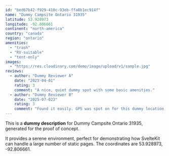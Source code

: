 ```yaml
---
id: "bed67b42-f929-410c-93eb-ffa8b1ec914f"
name: "Dummy Campsite Ontario 31935"
latitude: 53.928973
longitude: -92.806661
continent: "north-america"
country: "canada"
region: "ontario"
amenities:
  - "trash"
  - "RV-suitable"
  - "tent-only"
images:
  - "https://res.cloudinary.com/demo/image/upload/v1/sample.jpg"
reviews:
  - author: "Dummy Reviewer A"
    date: "2025-04-01"
    rating: 3
    comment: "A nice, quiet dummy spot with some basic amenities."
  - author: "Dummy Reviewer B"
    date: "2025-07-023"
    rating: 3
    comment: "Found it easily. GPS was spot on for this dummy location."
---
```


This is a **dummy description** for Dummy Campsite Ontario 31935, generated for the proof of concept.

It provides a serene environment, perfect for demonstrating how SvelteKit can handle a large number of static pages. The coordinates are 53.928973, -92.806661.
